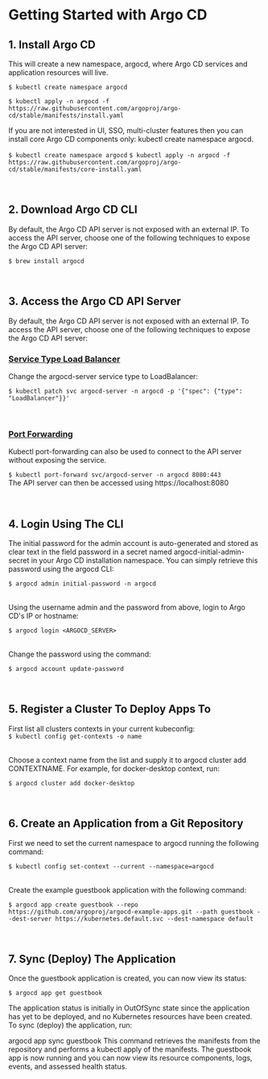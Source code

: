 # Getting Started with Argo CD

<h2>1. Install Argo CD</h2>
This will create a new namespace, argocd, where Argo CD services and application resources will live.

`$ kubectl create namespace argocd`<br>

`$ kubectl apply -n argocd -f https://raw.githubusercontent.com/argoproj/argo-cd/stable/manifests/install.yaml`
<br> 

If you are not interested in UI, SSO, multi-cluster features then you can install core Argo CD components only:
kubectl create namespace argocd.<br>

`$ kubectl create namespace argocd`
`$ kubectl apply -n argocd -f https://raw.githubusercontent.com/argoproj/argo-cd/stable/manifests/core-install.yaml`

<br>
<h2>2. Download Argo CD CLI</h2>
By default, the Argo CD API server is not exposed with an external IP. To access the API server, choose one of the following techniques to expose the Argo CD API server:

`$ brew install argocd`

<br>
<h2>3. Access the Argo CD API Server</h2>
By default, the Argo CD API server is not exposed with an external IP. To access the API server, choose one of the following techniques to expose the Argo CD API server:

<br>
<h3><u>Service Type Load Balancer</u></h3>
Change the argocd-server service type to LoadBalancer:

`$ kubectl patch svc argocd-server -n argocd -p '{"spec": {"type": "LoadBalancer"}}'`

<br>
<h3><u>Port Forwarding</u></h3>

Kubectl port-forwarding can also be used to connect to the API server without exposing the service.


`$ kubectl port-forward svc/argocd-server -n argocd 8080:443`
<br>
The API server can then be accessed using https://localhost:8080

<br>
<h2>4. Login Using The CLI</h2>
The initial password for the admin account is auto-generated and stored as clear text in the field password in a secret named argocd-initial-admin-secret in your Argo CD installation namespace. You can simply retrieve this password using the argocd CLI:
<br>

`$ argocd admin initial-password -n argocd`

<br>
Using the username admin and the password from above, login to Argo CD's IP or hostname:


`$ argocd login <ARGOCD_SERVER>`

<br>
Change the password using the command:


`$ argocd account update-password`

<br>
<h2>5. Register a Cluster To Deploy Apps To</h2>

First list all clusters contexts in your current kubeconfig: <br>
`$ kubectl config get-contexts -o name`

<br>
Choose a context name from the list and supply it to argocd cluster add CONTEXTNAME. For example, for docker-desktop context, run:


`$ argocd cluster add docker-desktop`

<br>
<h2>6. Create an Application from a Git Repository</h2>
First we need to set the current namespace to argocd running the following command:<br>

`$ kubectl config set-context --current --namespace=argocd`

<br>
Create the example guestbook application with the following command:
<br>

`$ argocd app create guestbook --repo https://github.com/argoproj/argocd-example-apps.git --path guestbook --dest-server https://kubernetes.default.svc --dest-namespace default`

<br>
<h2>7. Sync (Deploy) The Application</h2>
Once the guestbook application is created, you can now view its status:

`$ argocd app get guestbook`

The application status is initially in OutOfSync state since the application has yet to be deployed, and no Kubernetes resources have been created. To sync (deploy) the application, run:


argocd app sync guestbook
This command retrieves the manifests from the repository and performs a kubectl apply of the manifests. The guestbook app is now running and you can now view its resource components, logs, events, and assessed health status.